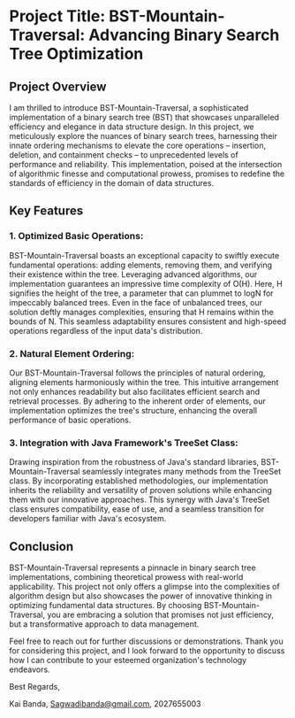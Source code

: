 # Project Title: BST-Mountain-Traversal: Advancing Binary Search Tree Optimization

## Project Overview

I am thrilled to introduce BST-Mountain-Traversal, a sophisticated implementation of a binary search tree (BST) that showcases unparalleled efficiency and elegance in data structure design. In this project, we meticulously explore the nuances of binary search trees, harnessing their innate ordering mechanisms to elevate the core operations – insertion, deletion, and containment checks – to unprecedented levels of performance and reliability. This implementation, poised at the intersection of algorithmic finesse and computational prowess, promises to redefine the standards of efficiency in the domain of data structures.

## Key Features

### 1. **Optimized Basic Operations:**
   BST-Mountain-Traversal boasts an exceptional capacity to swiftly execute fundamental operations: adding elements, removing them, and verifying their existence within the tree. Leveraging advanced algorithms, our implementation guarantees an impressive time complexity of O(H). Here, H signifies the height of the tree, a parameter that can plummet to logN for impeccably balanced trees. Even in the face of unbalanced trees, our solution deftly manages complexities, ensuring that H remains within the bounds of N. This seamless adaptability ensures consistent and high-speed operations regardless of the input data's distribution.

### 2. **Natural Element Ordering:**
   Our BST-Mountain-Traversal follows the principles of natural ordering, aligning elements harmoniously within the tree. This intuitive arrangement not only enhances readability but also facilitates efficient search and retrieval processes. By adhering to the inherent order of elements, our implementation optimizes the tree's structure, enhancing the overall performance of basic operations.

### 3. **Integration with Java Framework's TreeSet Class:**
   Drawing inspiration from the robustness of Java's standard libraries, BST-Mountain-Traversal seamlessly integrates many methods from the TreeSet class. By incorporating established methodologies, our implementation inherits the reliability and versatility of proven solutions while enhancing them with our innovative approaches. This synergy with Java's TreeSet class ensures compatibility, ease of use, and a seamless transition for developers familiar with Java's ecosystem.

## Conclusion

BST-Mountain-Traversal represents a pinnacle in binary search tree implementations, combining theoretical prowess with real-world applicability. This project not only offers a glimpse into the complexities of algorithm design but also showcases the power of innovative thinking in optimizing fundamental data structures. By choosing BST-Mountain-Traversal, you are embracing a solution that promises not just efficiency, but a transformative approach to data management.

Feel free to reach out for further discussions or demonstrations. Thank you for considering this project, and I look forward to the opportunity to discuss how I can contribute to your esteemed organization's technology endeavors.

Best Regards,

Kai Banda,
Sagwadibanda@gmail.com,
2027655003
